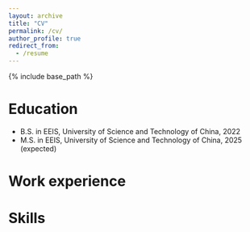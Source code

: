 ```yaml
---
layout: archive
title: "CV"
permalink: /cv/
author_profile: true
redirect_from:
  - /resume
---
```


{% include base_path %}

Education
======
* B.S. in EEIS, University of Science and Technology of China, 2022
* M.S. in EEIS, University of Science and Technology of China, 2025 (expected)

Work experience
======

  
Skills
======


